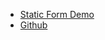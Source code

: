 <!-- _navbar.md -->

* [Static Form Demo](https://staticform.click)
* [Github]([/zh-cn/](https://github.com/zulvkr/StaticForm))